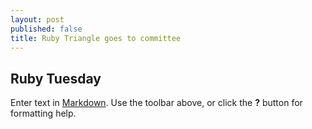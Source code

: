 ```yaml
---
layout: post
published: false
title: Ruby Triangle goes to committee
---
```

## Ruby Tuesday

Enter text in [Markdown](http://daringfireball.net/projects/markdown/). Use the toolbar above, or click the **?** button for formatting help.
